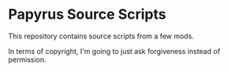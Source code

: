 # Papyrus Source Scripts

This repository contains source scripts from a few mods.

In terms of copyright, I'm going to just ask forgiveness instead of permission.